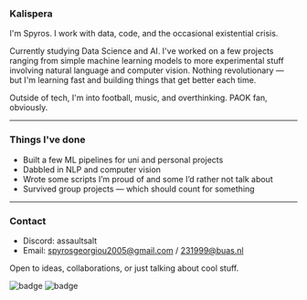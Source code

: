 ### Kalispera

I'm Spyros. I work with data, code, and the occasional existential crisis.

Currently studying Data Science and AI. I've worked on a few projects ranging from simple machine learning models to more experimental stuff involving natural language and computer vision. Nothing revolutionary — but I'm learning fast and building things that get better each time.

Outside of tech, I'm into football, music, and overthinking. PAOK fan, obviously.

---

### Things I've done

- Built a few ML pipelines for uni and personal projects
- Dabbled in NLP and computer vision
- Wrote some scripts I’m proud of and some I’d rather not talk about
- Survived group projects — which should count for something

---

### Contact

- Discord: assaultsalt
- Email: spyrosgeorgiou2005@gmail.com / 231999@buas.nl

Open to ideas, collaborations, or just talking about cool stuff.


![badge](https://custom-icon-badges.herokuapp.com/badge/ADS&AI-2x-orange.svg?logo=silvermedal) 
![badge](https://custom-icon-badges.herokuapp.com/badge/ADS&AI-2x-orange.svg?logo=bronzemedal) 
